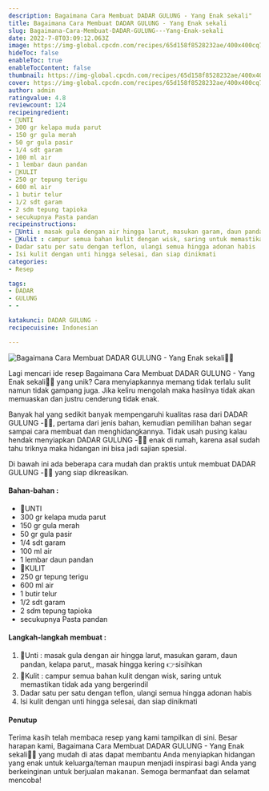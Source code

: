 ```yaml
---
description: Bagaimana Cara Membuat DADAR GULUNG - Yang Enak sekali"
title: Bagaimana Cara Membuat DADAR GULUNG - Yang Enak sekali
slug: Bagaimana-Cara-Membuat-DADAR-GULUNG---Yang-Enak-sekali
date: 2022-7-8T03:09:12.063Z
image: https://img-global.cpcdn.com/recipes/65d158f8528232ae/400x400cq70/photo.jpg
hideToc: false
enableToc: true
enableTocContent: false
thumbnail: https://img-global.cpcdn.com/recipes/65d158f8528232ae/400x400cq70/photo.jpg
cover: https://img-global.cpcdn.com/recipes/65d158f8528232ae/400x400cq70/photo.jpg
author: admin
ratingvalue: 4.8
reviewcount: 124
recipeingredient:
- 💙UNTI
- 300 gr kelapa muda parut
- 150 gr gula merah
- 50 gr gula pasir
- 1/4 sdt garam
- 100 ml air
- 1 lembar daun pandan
- 💙KULIT
- 250 gr tepung terigu
- 600 ml air
- 1 butir telur
- 1/2 sdt garam
- 2 sdm tepung tapioka
- secukupnya Pasta pandan
recipeinstructions:
- 💙Unti : masak gula dengan air hingga larut, masukan garam, daun pandan, kelapa parut,, masak hingga kering 👉sisihkan
- 💙Kulit : campur semua bahan kulit dengan wisk, saring untuk memastikan tidak ada yang bergerindil
- Dadar satu per satu dengan teflon, ulangi semua hingga adonan habis
- Isi kulit dengan unti hingga selesai, dan siap dinikmati
categories:
- Resep

tags:
- DADAR
- GULUNG
- -

katakunci: DADAR GULUNG -
recipecuisine: Indonesian

---
```


![Bagaimana Cara Membuat DADAR GULUNG - Yang Enak sekali👩‍🍳](https://img-global.cpcdn.com/recipes/65d158f8528232ae/400x400cq70/photo.jpg)

Lagi mencari ide resep Bagaimana Cara Membuat DADAR GULUNG - Yang Enak sekali👩‍🍳 yang unik? Cara menyiapkannya memang tidak terlalu sulit namun tidak gampang juga. Jika keliru mengolah maka hasilnya tidak akan memuaskan dan justru cenderung tidak enak.

Banyak hal yang sedikit banyak mempengaruhi kualitas rasa dari DADAR GULUNG -👩‍🍳, pertama dari jenis bahan, kemudian pemilihan bahan segar sampai cara membuat dan menghidangkannya. Tidak usah pusing kalau hendak menyiapkan DADAR GULUNG -👩‍🍳 enak di rumah, karena asal sudah tahu triknya maka hidangan ini bisa jadi sajian spesial.

Di bawah ini ada beberapa cara mudah dan praktis untuk membuat DADAR GULUNG -👩‍🍳 yang siap dikreasikan.

<!--inarticleads1-->

#### Bahan-bahan :

- 💙UNTI
- 300 gr kelapa muda parut
- 150 gr gula merah
- 50 gr gula pasir
- 1/4 sdt garam
- 100 ml air
- 1 lembar daun pandan
- 💙KULIT
- 250 gr tepung terigu
- 600 ml air
- 1 butir telur
- 1/2 sdt garam
- 2 sdm tepung tapioka
- secukupnya Pasta pandan

<!--inarticleads2-->

#### Langkah-langkah membuat :

1. 💙Unti : masak gula dengan air hingga larut, masukan garam, daun pandan, kelapa parut,, masak hingga kering 👉sisihkan
1. 💙Kulit : campur semua bahan kulit dengan wisk, saring untuk memastikan tidak ada yang bergerindil
1. Dadar satu per satu dengan teflon, ulangi semua hingga adonan habis
1. Isi kulit dengan unti hingga selesai, dan siap dinikmati

#### Penutup

Terima kasih telah membaca resep yang kami tampilkan di sini. Besar harapan kami, Bagaimana Cara Membuat DADAR GULUNG - Yang Enak sekali👩‍🍳 yang mudah di atas dapat membantu Anda menyiapkan hidangan yang enak untuk keluarga/teman maupun menjadi inspirasi bagi Anda yang berkeinginan untuk berjualan makanan. Semoga bermanfaat dan selamat mencoba!